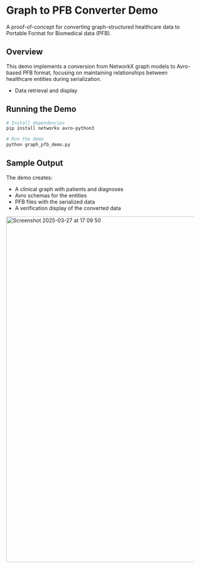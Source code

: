 # Graph to PFB Converter Demo

A proof-of-concept for converting graph-structured healthcare data to Portable Format for Biomedical data (PFB).

## Overview

This demo implements a conversion from NetworkX graph models to Avro-based PFB format, focusing on maintaining relationships between healthcare entities during serialization.

- Data retrieval and display

## Running the Demo

```bash
# Install dependencies
pip install networkx avro-python3

# Run the demo
python graph_pfb_demo.py
```

## Sample Output

The demo creates:
- A clinical graph with patients and diagnoses
- Avro schemas for the entities
- PFB files with the serialized data
- A verification display of the converted data

<img width="929" alt="Screenshot 2025-03-27 at 17 09 50" src="https://github.com/user-attachments/assets/3e24d988-462a-4f1b-85e6-fea5ab17231c" />

